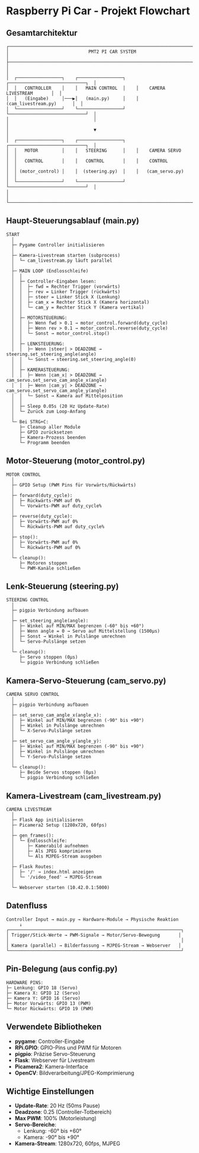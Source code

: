 # Raspberry Pi Car - Projekt Flowchart

## Gesamtarchitektur

```
┌─────────────────────────────────────────────────────────────────────────────────┐
│                              PMT2 PI CAR SYSTEM                                │
├─────────────────────────────────────────────────────────────────────────────────┤
│                                                                                 │
│  ┌─────────────────┐    ┌─────────────────┐    ┌─────────────────────────────┐  │
│  │   CONTROLLER    │    │   MAIN CONTROL  │    │    CAMERA LIVESTREAM       │  │
│  │   (Eingabe)     │───▶│   (main.py)     │    │   (cam_livestream.py)      │  │
│  └─────────────────┘    └─────────────────┘    └─────────────────────────────┘  │
│                                │                                                │
│                                ▼                                                │
│  ┌─────────────────┐    ┌─────────────────┐    ┌─────────────────────────────┐  │
│  │   MOTOR         │    │   STEERING      │    │    CAMERA SERVO            │  │
│  │   CONTROL       │    │   CONTROL       │    │    CONTROL                 │  │
│  │ (motor_control) │    │  (steering.py)  │    │   (cam_servo.py)           │  │
│  └─────────────────┘    └─────────────────┘    └─────────────────────────────┘  │
│                                                                                 │
└─────────────────────────────────────────────────────────────────────────────────┘
```

## Haupt-Steuerungsablauf (main.py)

```
START
  │
  ├─ Pygame Controller initialisieren
  │
  ├─ Kamera-Livestream starten (subprocess)
  │  └─ cam_livestream.py läuft parallel
  │
  ├─ MAIN LOOP (Endlosschleife)
  │  │
  │  ├─ Controller-Eingaben lesen:
  │  │  ├─ fwd = Rechter Trigger (vorwärts)
  │  │  ├─ rev = Linker Trigger (rückwärts)
  │  │  ├─ steer = Linker Stick X (Lenkung)
  │  │  ├─ cam_x = Rechter Stick X (Kamera horizontal)
  │  │  └─ cam_y = Rechter Stick Y (Kamera vertikal)
  │  │
  │  ├─ MOTORSTEUERUNG:
  │  │  ├─ Wenn fwd > 0.1 → motor_control.forward(duty_cycle)
  │  │  ├─ Wenn rev > 0.1 → motor_control.reverse(duty_cycle)
  │  │  └─ Sonst → motor_control.stop()
  │  │
  │  ├─ LENKSTEUERUNG:
  │  │  ├─ Wenn |steer| > DEADZONE → steering.set_steering_angle(angle)
  │  │  └─ Sonst → steering.set_steering_angle(0)
  │  │
  │  ├─ KAMERASTEUERUNG:
  │  │  ├─ Wenn |cam_x| > DEADZONE → cam_servo.set_servo_cam_angle_x(angle)
  │  │  ├─ Wenn |cam_y| > DEADZONE → cam_servo.set_servo_cam_angle_y(angle)
  │  │  └─ Sonst → Kamera auf Mittelposition
  │  │
  │  ├─ Sleep 0.05s (20 Hz Update-Rate)
  │  └─ Zurück zum Loop-Anfang
  │
  └─ Bei STRG+C:
     ├─ Cleanup aller Module
     ├─ GPIO zurücksetzen
     ├─ Kamera-Prozess beenden
     └─ Programm beenden
```

## Motor-Steuerung (motor_control.py)

```
MOTOR CONTROL
  │
  ├─ GPIO Setup (PWM Pins für Vorwärts/Rückwärts)
  │
  ├─ forward(duty_cycle):
  │  ├─ Rückwärts-PWM auf 0%
  │  └─ Vorwärts-PWM auf duty_cycle%
  │
  ├─ reverse(duty_cycle):
  │  ├─ Vorwärts-PWM auf 0%
  │  └─ Rückwärts-PWM auf duty_cycle%
  │
  ├─ stop():
  │  ├─ Vorwärts-PWM auf 0%
  │  └─ Rückwärts-PWM auf 0%
  │
  └─ cleanup():
     ├─ Motoren stoppen
     └─ PWM-Kanäle schließen
```

## Lenk-Steuerung (steering.py)

```
STEERING CONTROL
  │
  ├─ pigpio Verbindung aufbauen
  │
  ├─ set_steering_angle(angle):
  │  ├─ Winkel auf MIN/MAX begrenzen (-60° bis +60°)
  │  ├─ Wenn angle = 0 → Servo auf Mittelstellung (1500μs)
  │  ├─ Sonst → Winkel in Pulslänge umrechnen
  │  └─ Servo-Pulslänge setzen
  │
  └─ cleanup():
     ├─ Servo stoppen (0μs)
     └─ pigpio Verbindung schließen
```

## Kamera-Servo-Steuerung (cam_servo.py)

```
CAMERA SERVO CONTROL
  │
  ├─ pigpio Verbindung aufbauen
  │
  ├─ set_servo_cam_angle_x(angle_x):
  │  ├─ Winkel auf MIN/MAX begrenzen (-90° bis +90°)
  │  ├─ Winkel in Pulslänge umrechnen
  │  └─ X-Servo-Pulslänge setzen
  │
  ├─ set_servo_cam_angle_y(angle_y):
  │  ├─ Winkel auf MIN/MAX begrenzen (-90° bis +90°)
  │  ├─ Winkel in Pulslänge umrechnen
  │  └─ Y-Servo-Pulslänge setzen
  │
  └─ cleanup():
     ├─ Beide Servos stoppen (0μs)
     └─ pigpio Verbindung schließen
```

## Kamera-Livestream (cam_livestream.py)

```
CAMERA LIVESTREAM
  │
  ├─ Flask App initialisieren
  ├─ Picamera2 Setup (1280x720, 60fps)
  │
  ├─ gen_frames():
  │  └─ Endlosschleife:
  │     ├─ Kamerabild aufnehmen
  │     ├─ Als JPEG komprimieren
  │     └─ Als MJPEG-Stream ausgeben
  │
  ├─ Flask Routes:
  │  ├─ '/' → index.html anzeigen
  │  └─ '/video_feed' → MJPEG-Stream
  │
  └─ Webserver starten (10.42.0.1:5000)
```

## Datenfluss

```
Controller Input → main.py → Hardware-Module → Physische Reaktion
     ↓
┌─────────────────────────────────────────────────────────────────┐
│ Trigger/Stick-Werte → PWM-Signale → Motor/Servo-Bewegung       │
│                                                                 │
│ Kamera (parallel) → Bilderfassung → MJPEG-Stream → Webserver   │
└─────────────────────────────────────────────────────────────────┘
```

## Pin-Belegung (aus config.py)

```
HARDWARE PINS:
├─ Lenkung: GPIO 18 (Servo)
├─ Kamera X: GPIO 12 (Servo)
├─ Kamera Y: GPIO 16 (Servo)
├─ Motor Vorwärts: GPIO 13 (PWM)
└─ Motor Rückwärts: GPIO 19 (PWM)
```

## Verwendete Bibliotheken

- **pygame**: Controller-Eingabe
- **RPi.GPIO**: GPIO-Pins und PWM für Motoren
- **pigpio**: Präzise Servo-Steuerung
- **Flask**: Webserver für Livestream
- **Picamera2**: Kamera-Interface
- **OpenCV**: Bildverarbeitung/JPEG-Komprimierung

## Wichtige Einstellungen

- **Update-Rate**: 20 Hz (50ms Pause)
- **Deadzone**: 0.25 (Controller-Totbereich)
- **Max PWM**: 100% (Motorleistung)
- **Servo-Bereiche**: 
  - Lenkung: -60° bis +60°
  - Kamera: -90° bis +90°
- **Kamera-Stream**: 1280x720, 60fps, MJPEG
